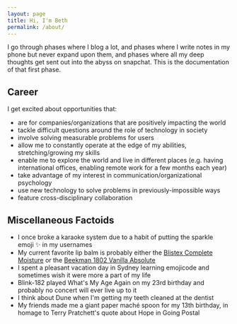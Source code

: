 ```yaml
---
layout: page
title: Hi, I'm Beth
permalink: /about/
---
```


I go through phases where I blog a lot, and phases where I write notes in my phone but never expand upon them, and phases where all my deep thoughts get sent out into the abyss on snapchat. This is the documentation of that first phase.

## Career ##
I get excited about opportunities that:
- are for companies/organizations that are positively impacting the world
- tackle difficult questions around the role of technology in society
- involve solving measurable problems for users
- allow me to constantly operate at the edge of my abilities, stretching/growing my skills
- enable me to explore the world and live in different places (e.g. having international offices, enabling remote work for a few months each year)
- take advantage of my interest in communication/organizational psychology
- use new technology to solve problems in previously-impossible ways
- feature cross-disciplinary collaboration

## Miscellaneous Factoids ##
- I once broke a karaoke system due to a habit of putting the sparkle emoji ✨ in my usernames
- My current favorite lip balm is probably either the [Blistex Complete Moisture][blistex] or the [Beekman 1802 Vanilla Absolute][beekman]
- I spent a pleasant vacation day in Sydney learning emojicode and sometimes wish it were more a part of my life
- Blink-182 played What's My Age Again on my 23rd birthday and probably no concert will ever live up to it
- I think about Dune when I'm getting my teeth cleaned at the dentist
- My friends made me a giant paper maché spoon for my 13th birthday, in homage to Terry Pratchett's quote about Hope in Going Postal

[beekman]: https://shop.beekman1802.com/products/face-wipes?variant=41424005008
[blistex]: http://www.blistex.com/products/complete-moisture/